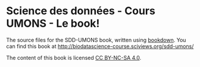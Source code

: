 # Science des données - Cours UMONS - Le book!

The source files for the SDD-UMONS book, written using [bookdown](https://bookdown.org/home/about.html). You can find this book at http://biodatascience-course.sciviews.org/sdd-umons/

The content of this book is licensed 
[CC BY-NC-SA 4.0](https://creativecommons.org/licenses/by-nc-sa/4.0/deed.fr).
